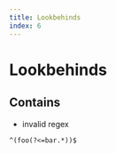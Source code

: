 ```yaml
---
title: Lookbehinds
index: 6
---
```

# Lookbehinds



<!-- todo: write some examples ->
<!-- todo: start/end characters make regex not work anymore -->

## Contains

- invalid regex

```
^(foo(?<=bar.*))$
```

